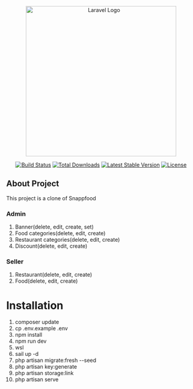 <p align="center"><a href="https://laravel.com" target="_blank"><img src="https://raw.githubusercontent.com/laravel/art/master/logo-lockup/5%20SVG/2%20CMYK/1%20Full%20Color/laravel-logolockup-cmyk-red.svg" width="400" alt="Laravel Logo"></a></p>

<p align="center">
<a href="https://github.com/laravel/framework/actions"><img src="https://github.com/laravel/framework/workflows/tests/badge.svg" alt="Build Status"></a>
<a href="https://packagist.org/packages/laravel/framework"><img src="https://img.shields.io/packagist/dt/laravel/framework" alt="Total Downloads"></a>
<a href="https://packagist.org/packages/laravel/framework"><img src="https://img.shields.io/packagist/v/laravel/framework" alt="Latest Stable Version"></a>
<a href="https://packagist.org/packages/laravel/framework"><img src="https://img.shields.io/packagist/l/laravel/framework" alt="License"></a>
</p>

## About Project

This project is a clone of Snappfood



### Admin

<ol>
<li>Banner(delete, edit, create, set)</li>
<li>Food categories(delete, edit, create)</li>
<li>Restaurant categories(delete, edit, create)</li>
<li>Discount(delete, edit, create)</li>
</ol>

### Seller

<ol>
<li>Restaurant(delete, edit, create)</li>
<li>Food(delete, edit, create)</li>
</ol>

# Installation
<ol>
<li>composer update</li>
<li>cp .env.example .env</li>
<li>npm install</li>
<li>npm run dev</li>
<li>wsl</li>
<li>sail up -d</li>
<li>php artisan migrate:fresh --seed</li>
<li>php artisan key:generate</li>
<li>php artisan storage:link</li>
<li>php artisan serve</li>
</ol>
